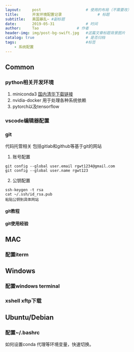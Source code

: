 ```yaml
---
layout:     post   				    # 使用的布局（不需要改）
title:      开发环境配置记录 				# 标题 
subtitle:   美国暴乱~ #副标题
date:       2019-05-31 				# 时间
author:     Tao					# 作者
header-img: img/post-bg-swift.jpg 	#这篇文章标题背景图片
catalog: true 						# 是否归档
tags:								#标签
    - 系统配置
---
```


## Common

### python相关开发环境
1. miniconda3 [国内清华下载链接](https://mirror.tuna.tsinghua.edu.cn/help/anaconda/)
2. nvidia-docker 用于处理各种系统依赖
3. pytorch以及tensorflow

### vscode编辑器配置

### git
代码托管相关 包括gitlab和github等基于git的网站
1. 账号配置
```
git config --global user.email rgwt1234@gmail.com
git config --global user.name rgwt123
```
2. 公钥配置 
```shell
ssh-keygen -t rsa
cat ~/.ssh/id_rsa.pub
粘贴公钥到具体网站
```

#### git教程
#### git使用经验

## MAC
### 配置iterm

## Windows
### 配置windows terminal
### xshell xftp下载

## Ubuntu/Debian
### 配置~/.bashrc
如何设置conda 代理等环境变量，快速切换。

